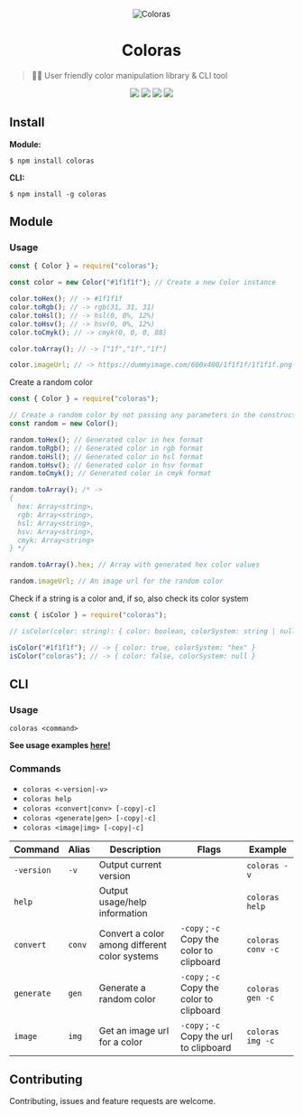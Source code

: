 <p align="center">
  <img src="https://github.com/mister-coded/coloras/raw/master/coloras.png" alt="Coloras">
</p>

<h1 align="center">Coloras</h1>

> 👨‍💻 User friendly color manipulation library & CLI tool

<p align="center">
  <img src="https://img.shields.io/npm/v/coloras?label=Latest%20Version&style=for-the-badge&logo=npm&color=informational">
  <img src="https://img.shields.io/npm/dw/coloras?style=for-the-badge">
  <img src="https://img.shields.io/github/forks/mister-coded/coloras?style=for-the-badge">
  <img src="https://img.shields.io/github/stars/mister-coded/coloras?style=for-the-badge">
</p>

## Install

**Module:**

```
$ npm install coloras
```

**CLI:**

```
$ npm install -g coloras
```

## Module

### Usage

```js
const { Color } = require("coloras");

const color = new Color("#1f1f1f"); // Create a new Color instance

color.toHex(); // -> #1f1f1f
color.toRgb(); // -> rgb(31, 31, 31)
color.toHsl(); // -> hsl(0, 0%, 12%)
color.toHsv(); // -> hsv(0, 0%, 12%)
color.toCmyk(); // -> cmyk(0, 0, 0, 88)

color.toArray(); // -> ["1f","1f","1f"]

color.imageUrl; // -> https://dummyimage.com/600x400/1f1f1f/1f1f1f.png
```

Create a random color

```js
const { Color } = require("coloras");

// Create a random color by not passing any parameters in the constructor
const random = new Color(); 

random.toHex(); // Generated color in hex format
random.toRgb(); // Generated color in rgb format
random.toHsl(); // Generated color in hsl format
random.toHsv(); // Generated color in hsv format
random.toCmyk(); // Generated color in cmyk format

random.toArray(); /* -> 
{ 
  hex: Array<string>,
  rgb: Array<string>,
  hsl: Array<string>,
  hsv: Array<string>,
  cmyk: Array<string>
} */

random.toArray().hex; // Array with generated hex color values

random.imageUrl; // An image url for the random color
```

Check if a string is a color and, if so, also check its color system

```js
const { isColor } = require("coloras");

// isColor(color: string): { color: boolean, colorSystem: string | null }

isColor("#1f1f1f"); // -> { color: true, colorSystem: "hex" }
isColor("coloras"); // -> { color: false, colorSystem: null }
```

## CLI

### Usage

`coloras <command>`

**See usage examples [here!](https://github.com/mister-coded/coloras/blob/master/cli_demo)**

### Commands

- `coloras <-version|-v>`
- `coloras help`
- `coloras <convert|conv> [-copy|-c]`
- `coloras <generate|gen> [-copy|-c]`
- `coloras <image|img> [-copy|-c]`

| Command |   Alias | Description | Flags | Example |
| ----- | ----- | ----- | ----- | ----- |
| `-version` | `-v` | Output current version|  | `coloras -v` |
| `help` |  | Output usage/help information |  | `coloras help` |
| `convert` | `conv` | Convert a color among different color systems | `-copy` ; `-c` Copy the color to clipboard | `coloras conv -c` |
| `generate` | `gen` | Generate a random color | `-copy` ; `-c` Copy the color to clipboard | `coloras gen -c` |
| `image` | `img` | Get an image url for a color | `-copy` ; `-c` Copy the url to clipboard | `coloras img -c` |

## Contributing

Contributing, issues and feature requests are welcome.